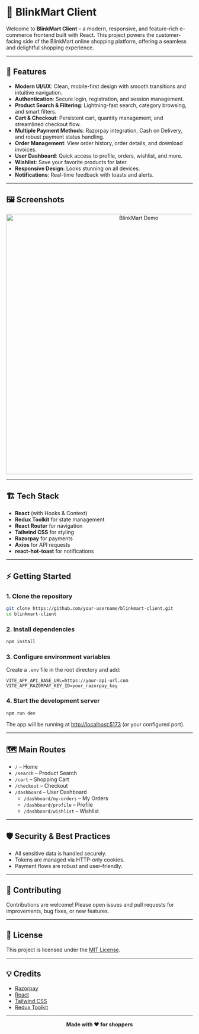 # 🛒 BlinkMart Client

Welcome to **BlinkMart Client** – a modern, responsive, and feature-rich e-commerce frontend built with React. This project powers the customer-facing side of the BlinkMart online shopping platform, offering a seamless and delightful shopping experience.

---

## 🚀 Features

- **Modern UI/UX**: Clean, mobile-first design with smooth transitions and intuitive navigation.
- **Authentication**: Secure login, registration, and session management.
- **Product Search & Filtering**: Lightning-fast search, category browsing, and smart filters.
- **Cart & Checkout**: Persistent cart, quantity management, and streamlined checkout flow.
- **Multiple Payment Methods**: Razorpay integration, Cash on Delivery, and robust payment status handling.
- **Order Management**: View order history, order details, and download invoices.
- **User Dashboard**: Quick access to profile, orders, wishlist, and more.
- **Wishlist**: Save your favorite products for later.
- **Responsive Design**: Looks stunning on all devices.
- **Notifications**: Real-time feedback with toasts and alerts.

---

## 🖼️ Screenshots

<p align="center">
  <img src="https://user-images.githubusercontent.com/your-username/blinkmart-client-demo.gif" alt="BlinkMart Demo" width="700"/>
</p>

---

## 🏗️ Tech Stack

- **React** (with Hooks & Context)
- **Redux Toolkit** for state management
- **React Router** for navigation
- **Tailwind CSS** for styling
- **Razorpay** for payments
- **Axios** for API requests
- **react-hot-toast** for notifications

---

## ⚡ Getting Started

### 1. Clone the repository

```bash
git clone https://github.com/your-username/blinkmart-client.git
cd blinkmart-client
```

### 2. Install dependencies

```bash
npm install
```

### 3. Configure environment variables

Create a `.env` file in the root directory and add:

```env
VITE_APP_API_BASE_URL=https://your-api-url.com
VITE_APP_RAZORPAY_KEY_ID=your_razorpay_key
```

### 4. Start the development server

```bash
npm run dev
```

The app will be running at [http://localhost:5173](http://localhost:5173) (or your configured port).

---

## 🗺️ Main Routes

- `/` – Home
- `/search` – Product Search
- `/cart` – Shopping Cart
- `/checkout` – Checkout
- `/dashboard` – User Dashboard
  - `/dashboard/my-orders` – My Orders
  - `/dashboard/profile` – Profile
  - `/dashboard/wishlist` – Wishlist

---

## 🛡️ Security & Best Practices

- All sensitive data is handled securely.
- Tokens are managed via HTTP-only cookies.
- Payment flows are robust and user-friendly.

---

## 🤝 Contributing

Contributions are welcome! Please open issues and pull requests for improvements, bug fixes, or new features.

---

## 📄 License

This project is licensed under the [MIT License](LICENSE).

---

## 💡 Credits

- [Razorpay](https://razorpay.com/)
- [React](https://react.dev/)
- [Tailwind CSS](https://tailwindcss.com/)
- [Redux Toolkit](https://redux-toolkit.js.org/)

---

<p align="center">
  <b>Made with ❤️ for shoppers
